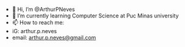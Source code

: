 - 👋 Hi, I’m @ArthurPNeves
- 🌱 I’m currently learning Computer Science at Puc Minas university
- 📫 How to reach me:
- iG: arthur.p.neves
- email: arthur.p.neves@gmail.com
